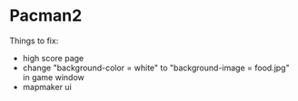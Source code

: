 # Pacman2

Things to fix:
- high score page
- change "background-color = white" to "background-image = food.jpg" in game window
- mapmaker ui
